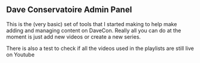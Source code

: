 ## Dave Conservatoire Admin Panel

This is the (very basic) set of tools that I started making to help make adding and managing content on DaveCon.  Really all you can do at the moment is just add new videos or create a new series. 

There is also a test to check if all the videos used in the playlists are still live on Youtube


